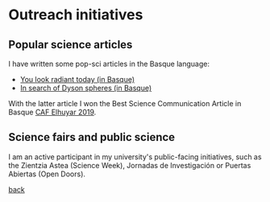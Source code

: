 
# Outreach initiatives

## Popular science articles

I have written some pop-sci articles in the Basque language:

- [You look radiant today (in Basque)](https://aldizkaria.elhuyar.eus/gai-librean/dirdai-berezia-daukazu-gaur/)
- [In search of Dyson spheres (in Basque)](https://aldizkaria.elhuyar.eus/site_media/pdf/62-66_CAF-ELH_1_art_orokorra_Dysonen_esferen_bila.pdf)

With the latter article I won the Best Science Communication Article in Basque [CAF Elhuyar 2019](https://www.elhuyar.eus/en/site/projects/caf-elhuyar-en/prize-winners).

## Science fairs and public science

I am an active participant in my university's public-facing initiatives, such as the Zientzia Astea (Science Week), Jornadas de Investigación or Puertas Abiertas (Open Doors).

[back](./README.md)
